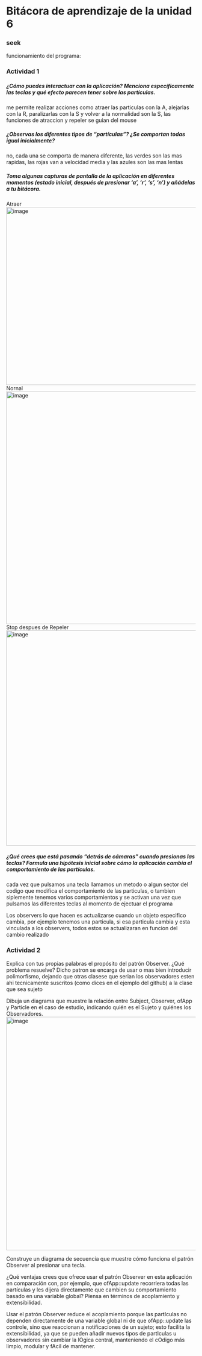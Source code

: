# Bitácora de aprendizaje de la unidad 6


### seek 
funcionamiento del programa:

### Actividad 1

##### ¿Cómo puedes interactuar con la aplicación? Menciona específicamente las teclas y qué efecto parecen tener sobre las partículas.

me permite realizar acciones como atraer las particulas con la A, alejarlas con la R, paralizarlas con la S y volver a la normalidad son la S, las funciones de atraccion y repeler se guian del mouse


##### ¿Observas los diferentes tipos de “partículas”? ¿Se comportan todas igual inicialmente?

no, cada una se comporta de manera diferente, las verdes son las mas rapidas, las rojas van a velocidad media y las azules son las mas lentas

##### Toma algunas capturas de pantalla de la aplicación en diferentes momentos (estado inicial, después de presionar ‘a’, ‘r’, ‘s’, ‘n’) y añádelas a tu bitácora.

Atraer
<img width="533" height="472" alt="image" src="https://github.com/user-attachments/assets/73d4907c-57e4-4dea-8de1-64fc5863b380" />
Nornal
<img width="980" height="617" alt="image" src="https://github.com/user-attachments/assets/0696f30f-c391-4ae8-95a7-3368c35c98e8" />
Stop despues de Repeler
<img width="993" height="571" alt="image" src="https://github.com/user-attachments/assets/1cbfd4c7-7f0a-4788-ab91-f374dc4cc37a" />

##### ¿Qué crees que está pasando “detrás de cámaras” cuando presionas las teclas? Formula una hipótesis inicial sobre cómo la aplicación cambia el comportamiento de las partículas.

cada vez que pulsamos una tecla llamamos un metodo o algun sector del codigo que modifica el comportamiento de las particulas, o tambien siplemente tenemos varios comportamientos y se activan una vez que pulsamos las diferentes teclas al momento de ejectuar el programa


Los observers lo que hacen es actualizarse cuando un objeto especifico cambia, por ejemplo tenemos una particula, si esa particula cambia y esta vinculada a los observers, todos estos se actualizaran en funcion del cambio realizado

### Actividad 2

Explica con tus propias palabras el propósito del patrón Observer. ¿Qué problema resuelve?
Dicho patron se encarga de usar o mas bien introducir polimorfismo, dejando que otras clasese que serian los observadores esten ahi tecnicamente suscritos (como dices en el ejemplo del github) a la clase que sea sujeto

Dibuja un diagrama que muestre la relación entre Subject, Observer, ofApp y Particle en el caso de estudio, indicando quién es el Sujeto y quiénes los Observadores.
<img width="721" height="619" alt="image" src="https://github.com/user-attachments/assets/ec60b1bc-7434-4a80-a919-a2ddb153114e" />


Construye un diagrama de secuencia que muestre cómo funciona el patrón Observer al presionar una tecla.


¿Qué ventajas crees que ofrece usar el patrón Observer en esta aplicación en comparación con, por ejemplo, que ofApp::update recorriera todas las partículas y les dijera directamente que cambien su comportamiento basado en una variable global? Piensa en términos de acoplamiento y extensibilidad.

Usar el patrón Observer reduce el acoplamiento porque las partIculas no dependen directamente de una variable global ni de que ofApp::update las controle, sino que reaccionan a notificaciones de un sujeto; esto facilita la extensibilidad, ya que se pueden añadir nuevos tipos de partIculas u observadores sin cambiar la lOgica central, manteniendo el cOdigo más limpio, modular y fAcil de mantener.














